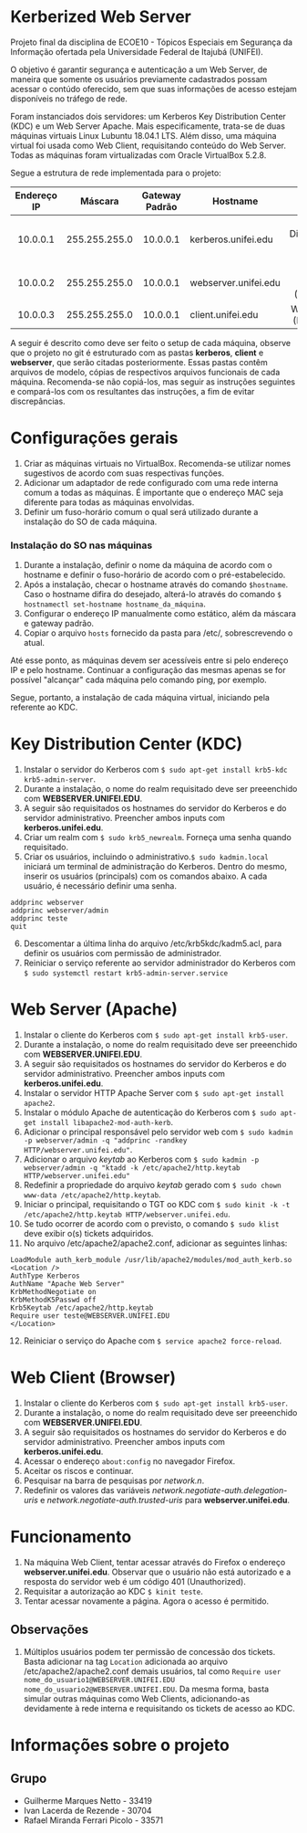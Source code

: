 # Kerberized Web Server

Projeto final da disciplina de ECOE10 - Tópicos Especiais em Segurança da Informação ofertada pela Universidade Federal de Itajubá (UNIFEI).

O objetivo é garantir segurança e autenticação a um Web Server, de maneira que somente os usuários previamente cadastrados possam acessar o contúdo oferecido, sem que suas informações de acesso estejam disponíveis no tráfego de rede.

Foram instanciados dois servidores: um Kerberos Key Distribution Center (KDC) e um Web Server Apache. Mais especificamente, trata-se de duas máquinas virtuais Linux Lubuntu 18.04.1 LTS. Além disso, uma máquina virtual foi usada como Web Client, requisitando conteúdo do Web Server. Todas as máquinas foram virtualizadas com Oracle VirtualBox 5.2.8.

Segue a estrutura de rede implementada para o projeto:

| Endereço IP  | Máscara | Gateway Padrão | Hostname | Função |
| :-----------: | :--: | :-----------: | -------- | :--: |
| 10.0.0.1 | 255.255.255.0 | 10.0.0.1  | kerberos.unifei.edu | Key Distribution Center (KDC) |
| 10.0.0.2 | 255.255.255.0 | 10.0.0.1  | webserver.unifei.edu | Web Server (Apache) |
| 10.0.0.3 | 255.255.255.0 | 10.0.0.1  | client.unifei.edu | Web Client (Browser) |

A seguir é descrito como deve ser feito o setup de cada máquina, observe que o projeto no git é estruturado com as pastas **kerberos**, **client** e **webserver**, que serão citadas posteriormente. Essas pastas contêm arquivos de modelo, cópias de respectivos arquivos funcionais de cada máquina. Recomenda-se não copiá-los, mas seguir as instruções seguintes e compará-los com os resultantes das instruções, a fim de evitar discrepâncias.

# Configurações gerais

1. Criar as máquinas virtuais no VirtualBox. Recomenda-se utilizar nomes sugestivos de acordo com suas respectivas funções.
2. Adicionar um adaptador de rede configurado com uma rede interna comum a todas as máquinas. É importante que o endereço MAC seja diferente para todas as máquinas envolvidas.
3. Definir um fuso-horário comum o qual será utilizado durante a instalação do SO de cada máquina.

### Instalação do SO nas máquinas

1. Durante a instalação, definir o nome da máquina de acordo com o hostname e definir o fuso-horário de acordo com o pré-estabelecido.
2. Após a instalação, checar o hostname através do comando `$hostname`. Caso o hostname difira do desejado, alterá-lo através do comando `$ hostnamectl set-hostname hostname_da_máquina`.
3. Configurar o endereço IP manualmente como estático, além da máscara e gateway padrão.
4. Copiar o arquivo `hosts` fornecido da pasta para /etc/, sobrescrevendo o atual. 
  
Até esse ponto, as máquinas devem ser acessíveis entre si pelo endereço IP e pelo hostname. Continuar a configuração das mesmas apenas se for possível "alcançar" cada máquina pelo comando ping, por exemplo.  
  
Segue, portanto, a instalação de cada máquina virtual, iniciando pela referente ao KDC.

# Key Distribution Center (KDC)

1. Instalar o servidor do Kerberos com `$ sudo apt-get install krb5-kdc krb5-admin-server`.
2. Durante a instalação, o nome do realm requisitado deve ser preeenchido com **WEBSERVER.UNIFEI.EDU**.
3. A seguir são requisitados os hostnames do servidor do Kerberos e do servidor administrativo. Preencher ambos inputs com **kerberos.unifei.edu**.
4. Criar um realm com `$ sudo krb5_newrealm`. Forneça uma senha quando requisitado.
5. Criar os usuários, incluindo o administrativo.`$ sudo kadmin.local` iniciará um terminal de administração do Kerberos. Dentro do mesmo, inserir os usuários (principals) com os comandos abaixo. A cada usuário, é necessário definir uma senha.  
  
  `addprinc webserver`  
  `addprinc webserver/admin`  
  `addprinc teste`  
  `quit`  
  
6. Descomentar a última linha do arquivo /etc/krb5kdc/kadm5.acl, para definir os usuários com permissão de administrador.
7. Reiniciar o serviço referente ao servidor administrador do Kerberos com `$ sudo systemctl restart krb5-admin-server.service`

# Web Server (Apache)

1. Instalar o cliente do Kerberos com `$ sudo apt-get install krb5-user`.
2. Durante a instalação, o nome do realm requisitado deve ser preeenchido com **WEBSERVER.UNIFEI.EDU**.
3. A seguir são requisitados os hostnames do servidor do Kerberos e do servidor administrativo. Preencher ambos inputs com **kerberos.unifei.edu**.
4. Instalar o servidor HTTP Apache Server com `$ sudo apt-get install apache2`.
5. Instalar o módulo Apache de autenticação do Kerberos com `$ sudo apt-get install libapache2-mod-auth-kerb`.
6. Adicionar o principal responsável pelo servidor web com `$ sudo kadmin -p webserver/admin -q "addprinc -randkey HTTP/webserver.unifei.edu"`.
7. Adicionar o arquivo *keytab* ao Kerberos com `$ sudo kadmin -p webserver/admin -q "ktadd -k /etc/apache2/http.keytab HTTP/webserver.unifei.edu"`
8. Redefinir a propriedade do arquivo *keytab* gerado com `$ sudo chown www-data /etc/apache2/http.keytab`.
9. Iniciar o principal, requisitando o TGT oo KDC com `$ sudo kinit -k -t /etc/apache2/http.keytab HTTP/webserver.unifei.edu`.
10. Se tudo ocorrer de acordo com o previsto, o comando `$ sudo klist` deve exibir o(s) tickets adquiridos.
11. No arquivo /etc/apache2/apache2.conf, adicionar as seguintes linhas:  
  
`LoadModule auth_kerb_module /usr/lib/apache2/modules/mod_auth_kerb.so`  
`<Location />`  
  `AuthType Kerberos`  
  `AuthName "Apache Web Server"`  
  `KrbMethodNegotiate on`  
  `KrbMethodK5Passwd off`  
  `Krb5Keytab /etc/apache2/http.keytab`  
  `Require user teste@WEBSERVER.UNIFEI.EDU`  
`</Location>`  


12. Reiniciar o serviço do Apache com `$ service apache2 force-reload`.

# Web Client (Browser)

1. Instalar o cliente do Kerberos com `$ sudo apt-get install krb5-user`.
2. Durante a instalação, o nome do realm requisitado deve ser preeenchido com **WEBSERVER.UNIFEI.EDU**.
3. A seguir são requisitados os hostnames do servidor do Kerberos e do servidor administrativo. Preencher ambos inputs com **kerberos.unifei.edu**.
4. Acessar o endereço `about:config` no navegador Firefox.
5. Aceitar os riscos e continuar.
6. Pesquisar na barra de pesquisas por *network.n*.
7. Redefinir os valores das variáveis *network.negotiate-auth.delegation-uris* e *network.negotiate-auth.trusted-uris* para **webserver.unifei.edu**.

# Funcionamento

1. Na máquina Web Client, tentar acessar através do Firefox o endereço **webserver.unifei.edu**. Observar que o usuário não está autorizado e a resposta do servidor web é um código 401 (Unauthorized).
2. Requisitar a autorização ao KDC `$ kinit teste`.
3. Tentar acessar novamente a página. Agora o acesso é permitido.

## Observações

1. Múltiplos usuários podem ter permissão de concessão dos tickets. Basta adicionar na tag `Location` adicionada ao arquivo /etc/apache2/apache2.conf demais usuários, tal como `Require user nome_do_usuario1@WEBSERVER.UNIFEI.EDU nome_do_usuario2@WEBSERVER.UNIFEI.EDU`. Da mesma forma, basta simular outras máquinas como Web Clients, adicionando-as devidamente à rede interna e requisitando os tickets de acesso ao KDC.

# Informações sobre o projeto

## Grupo

* Guilherme Marques Netto - 33419  
* Ivan Lacerda de Rezende - 30704  
* Rafael Miranda Ferrari Picolo - 33571  





